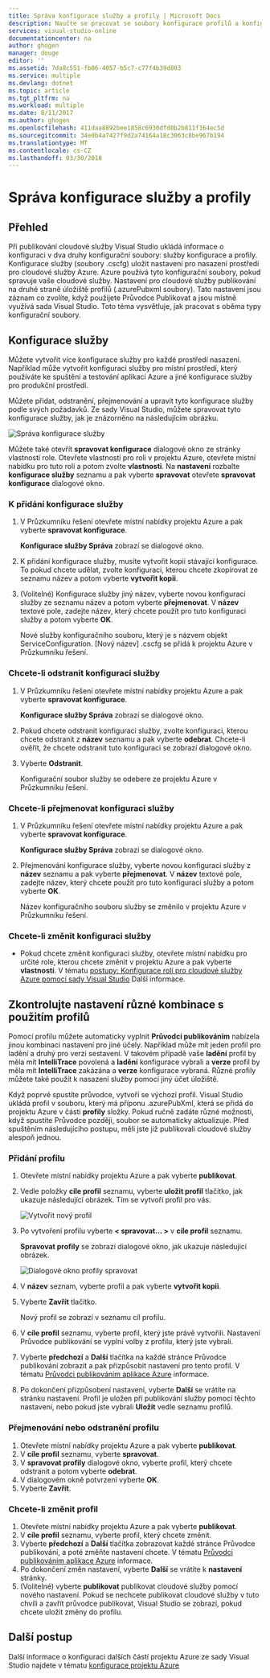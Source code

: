 ```yaml
---
title: Správa konfigurace služby a profily | Microsoft Docs
description: Naučte se pracovat se soubory konfigurace profilů a konfigurace služby | které uložit nastavení pro nasazení prostředí a nastavení publikování pro cloudové služby.
services: visual-studio-online
documentationcenter: na
author: ghogen
manager: douge
editor: ''
ms.assetid: 7da8c551-fb06-4057-b5c7-c77f4b39d803
ms.service: multiple
ms.devlang: dotnet
ms.topic: article
ms.tgt_pltfrm: na
ms.workload: multiple
ms.date: 8/11/2017
ms.author: ghogen
ms.openlocfilehash: 411daa8892bee1858c6930dfd8b2b811f164ec5d
ms.sourcegitcommit: 34e0b4a7427f9d2a74164a18c3063c8be967b194
ms.translationtype: MT
ms.contentlocale: cs-CZ
ms.lasthandoff: 03/30/2018
---
```

# <a name="how-to-manage-service-configurations-and-profiles"></a>Správa konfigurace služby a profily
## <a name="overview"></a>Přehled
Při publikování cloudové služby Visual Studio ukládá informace o konfiguraci v dva druhy konfigurační soubory: služby konfigurace a profily. Konfigurace služby (soubory .cscfg) uložit nastavení pro nasazení prostředí pro cloudové služby Azure. Azure používá tyto konfigurační soubory, pokud spravuje vaše cloudové služby. Nastavení pro cloudové služby publikování na druhé straně úložiště profilů (.azurePubxml soubory). Tato nastavení jsou záznam co zvolíte, když použijete Průvodce Publikovat a jsou místně využívá sada Visual Studio. Toto téma vysvětluje, jak pracovat s oběma typy konfigurační soubory.

## <a name="service-configurations"></a>Konfigurace služby
Můžete vytvořit více konfigurace služby pro každé prostředí nasazení. Například může vytvořit konfiguraci služby pro místní prostředí, který používáte ke spuštění a testování aplikací Azure a jiné konfigurace služby pro produkční prostředí.

Můžete přidat, odstranění, přejmenování a upravit tyto konfigurace služby podle svých požadavků. Ze sady Visual Studio, můžete spravovat tyto konfigurace služby, jak je znázorněno na následujícím obrázku.

![Správa konfigurace služby](./media/vs-azure-tools-service-configurations-and-profiles-how-to-manage/manage-service-config.png)

Můžete také otevřít **spravovat konfigurace** dialogové okno ze stránky vlastností role. Otevřete vlastnosti pro roli v projektu Azure, otevřete místní nabídku pro tuto roli a potom zvolte **vlastnosti**. Na **nastavení** rozbalte **konfigurace služby** seznamu a pak vyberte **spravovat** otevřete **spravovat konfigurace** dialogové okno.

### <a name="to-add-a-service-configuration"></a>K přidání konfigurace služby
1. V Průzkumníku řešení otevřete místní nabídky projektu Azure a pak vyberte **spravovat konfigurace**.
   
    **Konfigurace služby Správa** zobrazí se dialogové okno.
2. K přidání konfigurace služby, musíte vytvořit kopii stávající konfigurace. To pokud chcete udělat, zvolte konfiguraci, kterou chcete zkopírovat ze seznamu název a potom vyberte **vytvořit kopii**.
3. (Volitelné) Konfigurace služby jiný název, vyberte novou konfiguraci služby ze seznamu název a potom vyberte **přejmenovat**. V **název** textové pole, zadejte název, který chcete použít pro tuto konfiguraci služby a potom vyberte **OK**.
   
    Nové služby konfiguračního souboru, který je s názvem objekt ServiceConfiguration. [Nový název] .cscfg se přidá k projektu Azure v Průzkumníku řešení.

### <a name="to-delete-a-service-configuration"></a>Chcete-li odstranit konfiguraci služby
1. V Průzkumníku řešení otevřete místní nabídky projektu Azure a pak vyberte **spravovat konfigurace**.
   
    **Konfigurace služby Správa** zobrazí se dialogové okno.
2. Pokud chcete odstranit konfiguraci služby, zvolte konfiguraci, kterou chcete odstranit z **název** seznamu a pak vyberte **odebrat**. Chcete-li ověřit, že chcete odstranit tuto konfiguraci se zobrazí dialogové okno.
3. Vyberte **Odstranit**.
   
     Konfigurační soubor služby se odebere ze projektu Azure v Průzkumníku řešení.

### <a name="to-rename-a-service-configuration"></a>Chcete-li přejmenovat konfiguraci služby
1. V Průzkumníku řešení otevřete místní nabídky projektu Azure a pak vyberte **spravovat konfigurace**.
   
    **Konfigurace služby Správa** zobrazí se dialogové okno.
2. Přejmenování konfigurace služby, vyberte novou konfiguraci služby z **název** seznamu a pak vyberte **přejmenovat**. V **název** textové pole, zadejte název, který chcete použít pro tuto konfiguraci služby a potom vyberte **OK**.
   
    Název konfiguračního souboru služby se změnilo v projektu Azure v Průzkumníku řešení.

### <a name="to-change-a-service-configuration"></a>Chcete-li změnit konfiguraci služby
* Pokud chcete změnit konfiguraci služby, otevřete místní nabídku pro určité role, kterou chcete změnit v projektu Azure a pak vyberte **vlastnosti**. V tématu [postupy: Konfigurace rolí pro cloudové služby Azure pomocí sady Visual Studio](https://docs.microsoft.com/azure/vs-azure-tools-configure-roles-for-cloud-service) Další informace.

## <a name="make-different-setting-combinations-by-using-profiles"></a>Zkontrolujte nastavení různé kombinace s použitím profilů
Pomocí profilu můžete automaticky vyplnit **Průvodci publikováním** nabízela jinou kombinaci nastavení pro jiné účely. Například může mít jeden profil pro ladění a druhý pro verzi sestavení. V takovém případě vaše **ladění** profil by měla mít **IntelliTrace** povolená a **ladění** konfigurace vybrali a **verze** profil by měla mít **IntelliTrace** zakázána a **verze** konfigurace vybraná. Různé profily můžete také použít k nasazení služby pomocí jiný účet úložiště.

Když poprvé spustíte průvodce, vytvoří se výchozí profil. Visual Studio ukládá profil v souboru, který má příponu .azurePubXml, která se přidá do projektu Azure v části **profily** složky. Pokud ručně zadáte různé možnosti, když spustíte Průvodce později, soubor se automaticky aktualizuje. Před spuštěním následujícího postupu, měli jste již publikovali cloudové služby alespoň jednou.

### <a name="to-add-a-profile"></a>Přidání profilu
1. Otevřete místní nabídky projektu Azure a pak vyberte **publikovat**.
2. Vedle položky **cíle profil** seznamu, vyberte **uložit profil** tlačítko, jak ukazuje následující obrázek. Tím se vytvoří profil pro vás.
   
    ![Vytvořit nový profil](./media/vs-azure-tools-service-configurations-and-profiles-how-to-manage/create-new-profile.png)
3. Po vytvoření profilu vyberte **< spravovat... >** v **cíle profil** seznamu.
   
    **Spravovat profily** se zobrazí dialogové okno, jak ukazuje následující obrázek.
   
    ![Dialogové okno profily spravovat](./media/vs-azure-tools-service-configurations-and-profiles-how-to-manage/manage-profiles.png)
4. V **název** seznam, vyberte profil a pak vyberte **vytvořit kopii**.
5. Vyberte **Zavřít** tlačítko.
   
    Nový profil se zobrazí v seznamu cíl profilu.
6. V **cíle profil** seznamu, vyberte profil, který jste právě vytvořili. Nastavení Průvodce publikování se vyplní volby z profilu, který jste vybrali.
7. Vyberte **předchozí** a **Další** tlačítka na každé stránce Průvodce publikování zobrazit a pak přizpůsobit nastavení pro tento profil. V tématu [Průvodci publikováním aplikace Azure](http://go.microsoft.com/fwlink/p/?LinkID=623085) informace.
8. Po dokončení přizpůsobení nastavení, vyberte **Další** se vrátíte na stránku nastavení. Profil je uložen při publikování služby pomocí těchto nastavení, nebo pokud jste vybrali **Uložit** vedle seznamu profilů.

### <a name="to-rename-or-delete-a-profile"></a>Přejmenování nebo odstranění profilu
1. Otevřete místní nabídky projektu Azure a pak vyberte **publikovat**.
2. V **cíle profil** seznamu, vyberte **spravovat**.
3. V **spravovat profily** dialogové okno, vyberte profil, který chcete odstranit a potom vyberte **odebrat**.
4. V dialogovém okně potvrzení vyberte **OK**.
5. Vyberte **Zavřít**.

### <a name="to-change-a-profile"></a>Chcete-li změnit profil
1. Otevřete místní nabídky projektu Azure a pak vyberte **publikovat**.
2. V **cíle profil** seznamu, vyberte profil, který chcete změnit.
3. Vyberte **předchozí** a **Další** tlačítka zobrazovat každé stránce Průvodce publikování, a poté změňte nastavení chcete. V tématu [Průvodci publikováním aplikace Azure](http://go.microsoft.com/fwlink/p/?LinkID=623085) informace.
4. Po dokončení změn nastavení, vyberte **Další** se vrátíte k **nastavení** stránky.
5. (Volitelné) vyberte **publikovat** publikovat cloudové služby pomocí nového nastavení. Pokud se nechcete publikovat cloudové služby v tuto chvíli a zavřít průvodce publikovat, Visual Studio se zobrazí, pokud chcete uložit změny do profilu.

## <a name="next-steps"></a>Další postup
Další informace o konfiguraci dalších částí projektu Azure ze sady Visual Studio najdete v tématu [konfigurace projektu Azure](http://go.microsoft.com/fwlink/p/?LinkID=623075)

